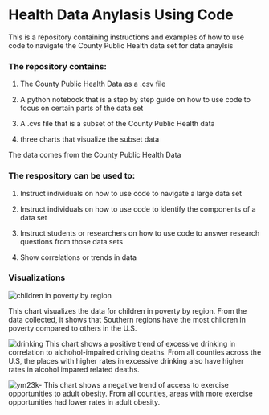 # Health Data Anylasis Using Code

This is a repository containing instructions and examples of how to use code to navigate the County Public Health data set for data anaylsis

### The repository contains:

1. The County Public Health Data as a .csv file 
  
3. A python notebook that is a step by step guide on how to use code to focus on certain parts of the data set
    
4. A .cvs file that is a subset of the County Public Health data

5. three charts that visualize the subset data


The data comes from the County Public Health Data


### The respository can be used to:
1. Instruct individuals on how to use code to navigate a large data set
  
2. Instruct individuals on how to use code to identify the components of a data set
  
3. Instruct students or researchers on how to use code to answer research questions from those data sets

4. Show correlations or trends in data

### Visualizations

![children in poverty by region](https://user-images.githubusercontent.com/118320733/203082106-7064f468-4226-4c1a-819f-0713c1a71c31.png)

This chart visualizes the data for children in poverty by region. From the data collected, it shows that Southern regions have the most children in poverty compared to others in the U.S.

![drinking](https://user-images.githubusercontent.com/118320733/203082136-f2710a50-e8f3-4125-b049-71632afc8ca3.png)
This chart shows a positive trend of excessive drinking in correlation to alchohol-impaired driving deaths. From all counties across the U.S, the places with higher rates in excessive drinking also have higher rates in alcohol impared related deaths.

![ym23k-](https://user-images.githubusercontent.com/118320733/203082146-dbf3bda9-c93b-4391-b8c7-5c7b868c2895.png)
This chart shows a negative trend of access to exercise opportunities to adult obesity. From all counties, areas with more exercise opportunities had lower rates in adult obesity.
